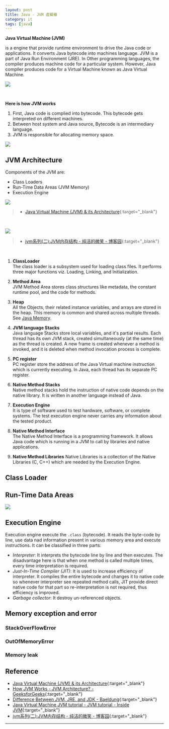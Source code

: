 ```yaml
---
layout: post
title: Java - JVM 虛擬機
category: it
tags: [java]
---
```


**Java Virtual Machine (JVM)** 

is a engine that provide runtime environment to drive the Java code or applications. It converts Java bytecode into machines language. JVM is a part of 
Java Run Environment (JRE). In Other programming languages, the compiler produces machine code for a particular system. However, Java compiler produces code for a Virtual Machine known 
as Java Virtual Machine.

![](https://hauchenglee.github.io/assets/images/it/java/java-program-execution.png)

<br>

**Here is how JVM works**

1. First, Java code is complied into bytecode. This bytecode gets interpreted on different machines.
2. Between host system and Java source, Bytecode is an intermediary language.
3. JVM is responsible for allocating memory space.

![](https://hauchenglee.github.io/assets/images/it/java/jvm-works.jpg)

## JVM Architecture

Components of the JVM are:
- Class Loaders
- Run-Time Data Areas (JVM Memory)
- Execution Engine

![](https://hauchenglee.github.io/assets/images/it/java/jvm-architecture.png)

> - [Java Virtual Machine (JVM) & its Architecture](https://www.guru99.com/java-virtual-machine-jvm.html){:target="_blank"}

<br>

![](https://hauchenglee.github.io/assets/images/it/java/jvm-zh.jpg)

> - [jvm系列(二):JVM内存结构 - 纯洁的微笑 - 博客园](https://www.cnblogs.com/ityouknow/p/5610232.html){:target="_blank"}

<br>

1. **ClassLoader**<br>
The class loader is a subsystem used for loading class files. It performs three major functions viz. Loading, Linking, and Initialization.

2. **Method Area**<br>
JVM Method Area stores class structures like metadata, the constant runtime pool, and the code for methods.

3. **Heap**<br>
All the Objects, their related instance variables, and arrays are stored in the heap. This memory is common and shared across multiple threads. 
See [Java Memory](https://hauchenglee.github.io/it/java/2019/12/04/java-memory.html).

4. **JVM language Stacks**<br>
Java language Stacks store local variables, and it's partial results. Each thread has its own JVM stack, created simultaneously (at the same time) as the thread is created. 
A new frame is created whenever a method is invoked, and it is deleted when method invocation process is complete.

5. **PC register**<br>
PC register store the address of the Java Virtual machine instruction which is currently executing. In Java, each thread has its separate PC register.

6. **Native Method Stacks**<br>
Native method stacks hold the instruction of native code depends on the native library. It is written in another language instead of Java.

7. **Execution Engine**<br>
It is type of software used to test hardware, software, or complete systems. The test execution engine never carries any information about the tested product.

8. **Native Method Interface**<br>
The Native Method Interface is a programming framework. It allows Java code which is running in a JVM to call by libraries and native applications.

9. **Native Method Libraries**
Native Libraries is a collection of the Native Libraries (C, C++) which are needed by the Execution Engine.

## Class Loader

## Run-Time Data Areas

![](https://hauchenglee.github.io/assets/images/it/java/jvm-memory-2.jpg)

## Execution Engine 

Execution engine execute the `.class` (bytecode). It reads the byte-code by line, use data nad information present in various memory area and execute instructions.
It can be classified in three parts:

- *Interpreter*: It interprets the bytecode line by line and then executes. The disadvantage here is that when one method is called multiple times, every time interpretation is required.
- *Just-In-Time Compiler (JIT)*: It is used to increase efficiency of interpreter. It compiles the entire bytecode and changes it to native code so whenever interpreter see repeated method calls,
JIT provide direct native code for that part so re-interpretation is not required, thus efficiency is improved.
- *Garbage collector*: It destroy un-referenced objects.

## Memory exception and error

### StackOverFlowError

### OutOfMemoryError

### Memory leak

## Reference

- [Java Virtual Machine (JVM) & its Architecture](https://www.guru99.com/java-virtual-machine-jvm.html){:target="_blank"}
- [How JVM Works - JVM Architecture? - GeeksforGeeks](https://www.geeksforgeeks.org/jvm-works-jvm-architecture/){:target="_blank"}
- [Difference Between JVM, JRE, and JDK - Baeldung](https://www.baeldung.com/jvm-vs-jre-vs-jdk){:target="_blank"}
- [Java Virtual Machine JVM tutorial - JVM tutorial - Inside JVM](https://www.viralpatel.net/java-virtual-machine-an-inside-story/){:target="_blank"}
- [jvm系列(二):JVM内存结构 - 纯洁的微笑 - 博客园](https://www.cnblogs.com/ityouknow/p/5610232.html){:target="_blank"}

---